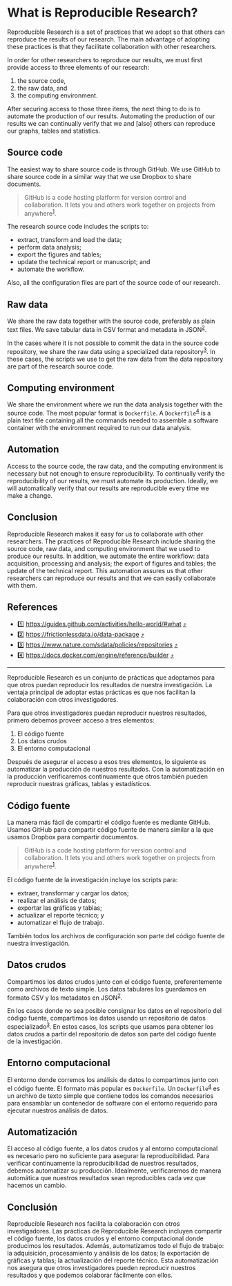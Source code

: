 # What is Reproducible Research?

Reproducible Research is a set of practices that we adopt so that others can reproduce the results
of our research. The main advantage of adopting these practices is that they facilitate
collaboration with other researchers.

In order for other researchers to reproduce our results, we must first provide access to three
elements of our research:

1. the source code,
1. the raw data, and
1. the computing environment.

After securing access to those three items, the next thing to do is to automate the production of
our results. Automating the production of our results we can continually verify that we and [also]
others can reproduce our graphs, tables and statistics.

## Source code

The easiest way to share source code is through GitHub. We use GitHub to share source code in a
similar way that we use Dropbox to share documents.

> GitHub is a code hosting platform for version control and collaboration. It lets you and others
> work together on projects from anywhere<sup id = "1">[1](#github)</sup>.

The research source code includes the scripts to:

- extract, transform and load the data;
- perform data analysis;
- export the figures and tables;
- update the technical report or manuscript; and
- automate the workflow.

Also, all the configuration files are part of the source code of our research.

## Raw data

We share the raw data together with the source code, preferably as plain text files. We save tabular
data in CSV format and metadata in JSON<sup id = "2">[2](#datapackage)</sup>.

In the cases where it is not possible to commit the data in the source code repository, we share the
raw data using a specialized data repository<sup id = "3">[3](#data-repos)</sup>. In these cases, the
scripts we use to get the raw data from the data repository are part of the research source code.

## Computing environment

We share the environment where we run the data analysis together with the source code. The most
popular format is `Dockerfile`. A `Dockerfile`<sup id ="4">[4](#dockerfile)</sup> is a plain text
file containing all the commands needed to assemble a software container with the environment
required to run our data analysis.

## Automation

Access to the source code, the raw data, and the computing environment is necessary but not enough
to ensure reproducibility. To continually verify the reproducibility of our results, we must
automate its production. Ideally, we will automatically verify that our results are reproducible
every time we make a change.

## Conclusion

Reproducible Research makes it easy for us to collaborate with other researchers. The practices of
Reproducible Research include sharing the source code, raw data, and computing environment that we
used to produce our results. In addition, we automate the entire workflow: data acquisition,
processing and analysis; the export of figures and tables; the update of the technical report. This
automation assures us that other researchers can reproduce our results and that we can easily
collaborate with them.

## References

- <a name="github">1️⃣</a> https://guides.github.com/activities/hello-world/#what [⤴️](#1)
- <a name="datapackage">2️⃣</a> https://frictionlessdata.io/data-package [⤴️](#2)
- <a name="data-repos">3️⃣</a> https://www.nature.com/sdata/policies/repositories [⤴️](#3)
- <a name="dockerfile">4️⃣</a> https://docs.docker.com/engine/reference/builder [⤴️](#4)

---

Reproducible Research es un conjunto de prácticas que adoptamos para que otros puedan reproducir los
resultados de nuestra investigación. La ventaja principal de adoptar estas prácticas es que nos
facilitan la colaboración con otros investigadores.

Para que otros investigadores puedan reproducir nuestros resultados, primero debemos proveer acceso
a tres elementos:

1. El código fuente
1. Los datos crudos
1. El entorno computacional

Después de asegurar el acceso a esos tres elementos, lo siguiente es automatizar la producción de
nuestros resultados. Con la automatización en la producción verificaremos continuamente que otros
también pueden reproducir nuestras gráficas, tablas y estadísticos.

## Código fuente

La manera más fácil de compartir el código fuente es mediante GitHub. Usamos GitHub para compartir
código fuente de manera similar a la que usamos Dropbox para compartir documentos.

> GitHub is a code hosting platform for version control and collaboration. It lets you and others
> work together on projects from anywhere<sup id="1">[1](#github)</sup>.

El código fuente de la investigación incluye los scripts para:

- extraer, transformar y cargar los datos;
- realizar el análisis de datos;
- exportar las gráficas y tablas;
- actualizar el reporte técnico; y
- automatizar el flujo de trabajo.

También todos los archivos de configuración son parte del código fuente de nuestra investigación.

## Datos crudos

Compartimos los datos crudos junto con el código fuente, preferentemente como archivos de texto
simple. Los datos tabulares los guardamos en formato CSV y los metadatos en JSON<sup
id="2">[2](#datapackage)</sup>.

En los casos donde no sea posible consignar los datos en el repositorio del código fuente,
compartimos los datos usando un repositorio de datos especializado<sup id="3">[3](#datos)</sup>. En
estos casos, los scripts que usamos para obtener los datos crudos a partir del repositorio de datos
son parte del código fuente de la investigación.

## Entorno computacional

El entorno donde corremos los análisis de datos lo compartimos junto con el código fuente. El
formato más popular es `Dockerfile`. Un `Dockerfile`<sup id="4">[4](#dockerfile)</sup> es un archivo
de texto simple que contiene todos los comandos necesarios para ensamblar un contenedor de software
con el entorno requerido para ejecutar nuestros análisis de datos.

## Automatización

El acceso al código fuente, a los datos crudos y al entorno computacional es necesario pero no
suficiente para asegurar la reproducibilidad. Para verificar continuamente la reproducibilidad de
nuestros resultados, debemos automatizar su producción. Idealmente, verificaremos de manera
automática que nuestros resultados sean reproducibles cada vez que hacemos un cambio.

## Conclusión

Reproducible Research nos facilita la colaboración con otros investigadores. Las prácticas de
Reproducible Research incluyen compartir el código fuente, los datos crudos y el entorno
computacional donde producimos los resultados. Además, automatizamos todo el flujo de trabajo: la
adquisición, procesamiento y análisis de los datos; la exportación de gráficas y tablas; la
actualización del reporte técnico. Esta automatización nos asegura que otros investigadores pueden
reproducir nuestros resultados y que podemos colaborar fácilmente con ellos.
